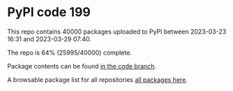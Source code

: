 # PyPI code 199

This repo contains 40000 packages uploaded to PyPI between 
2023-03-23 16:31 and 2023-03-29 07:40.

The repo is 64% (25995/40000) complete.

Package contents can be found [in the code branch](https://github.com/pypi-data/pypi-mirror-199/tree/code/packages).

A browsable package list for all repositories [all packages here](https://pypi-data.github.io/website/repositories/pypi-mirror-199).


